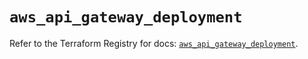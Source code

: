 # `aws_api_gateway_deployment`

Refer to the Terraform Registry for docs: [`aws_api_gateway_deployment`](https://registry.terraform.io/providers/hashicorp/aws/6.13.0/docs/resources/api_gateway_deployment).
